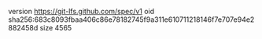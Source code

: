 version https://git-lfs.github.com/spec/v1
oid sha256:683c8093fbaa406c86e78182745f9a311e610711218146f7e707e94e2882458d
size 4565
